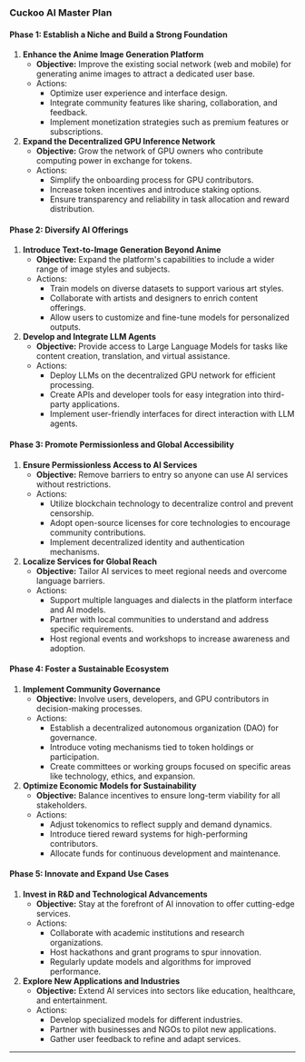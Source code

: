 

### **Cuckoo AI Master Plan**

#### **Phase 1: Establish a Niche and Build a Strong Foundation**

1. **Enhance the Anime Image Generation Platform**
   - **Objective:** Improve the existing social network (web and mobile) for generating anime images to attract a dedicated user base.
   - Actions:
     - Optimize user experience and interface design.
     - Integrate community features like sharing, collaboration, and feedback.
     - Implement monetization strategies such as premium features or subscriptions.
2. **Expand the Decentralized GPU Inference Network**
   - **Objective:** Grow the network of GPU owners who contribute computing power in exchange for tokens.
   - Actions:
     - Simplify the onboarding process for GPU contributors.
     - Increase token incentives and introduce staking options.
     - Ensure transparency and reliability in task allocation and reward distribution.

#### **Phase 2: Diversify AI Offerings**

1. **Introduce Text-to-Image Generation Beyond Anime**
   - **Objective:** Expand the platform's capabilities to include a wider range of image styles and subjects.
   - Actions:
     - Train models on diverse datasets to support various art styles.
     - Collaborate with artists and designers to enrich content offerings.
     - Allow users to customize and fine-tune models for personalized outputs.
2. **Develop and Integrate LLM Agents**
   - **Objective:** Provide access to Large Language Models for tasks like content creation, translation, and virtual assistance.
   - Actions:
     - Deploy LLMs on the decentralized GPU network for efficient processing.
     - Create APIs and developer tools for easy integration into third-party applications.
     - Implement user-friendly interfaces for direct interaction with LLM agents.

#### **Phase 3: Promote Permissionless and Global Accessibility**

1. **Ensure Permissionless Access to AI Services**
   - **Objective:** Remove barriers to entry so anyone can use AI services without restrictions.
   - Actions:
     - Utilize blockchain technology to decentralize control and prevent censorship.
     - Adopt open-source licenses for core technologies to encourage community contributions.
     - Implement decentralized identity and authentication mechanisms.
2. **Localize Services for Global Reach**
   - **Objective:** Tailor AI services to meet regional needs and overcome language barriers.
   - Actions:
     - Support multiple languages and dialects in the platform interface and AI models.
     - Partner with local communities to understand and address specific requirements.
     - Host regional events and workshops to increase awareness and adoption.

#### **Phase 4: Foster a Sustainable Ecosystem**

1. **Implement Community Governance**
   - **Objective:** Involve users, developers, and GPU contributors in decision-making processes.
   - Actions:
     - Establish a decentralized autonomous organization (DAO) for governance.
     - Introduce voting mechanisms tied to token holdings or participation.
     - Create committees or working groups focused on specific areas like technology, ethics, and expansion.
2. **Optimize Economic Models for Sustainability**
   - **Objective:** Balance incentives to ensure long-term viability for all stakeholders.
   - Actions:
     - Adjust tokenomics to reflect supply and demand dynamics.
     - Introduce tiered reward systems for high-performing contributors.
     - Allocate funds for continuous development and maintenance.

#### **Phase 5: Innovate and Expand Use Cases**

1. **Invest in R&D and Technological Advancements**
   - **Objective:** Stay at the forefront of AI innovation to offer cutting-edge services.
   - Actions:
     - Collaborate with academic institutions and research organizations.
     - Host hackathons and grant programs to spur innovation.
     - Regularly update models and algorithms for improved performance.
2. **Explore New Applications and Industries**
   - **Objective:** Extend AI services into sectors like education, healthcare, and entertainment.
   - Actions:
     - Develop specialized models for different industries.
     - Partner with businesses and NGOs to pilot new applications.
     - Gather user feedback to refine and adapt services.

------

### 
